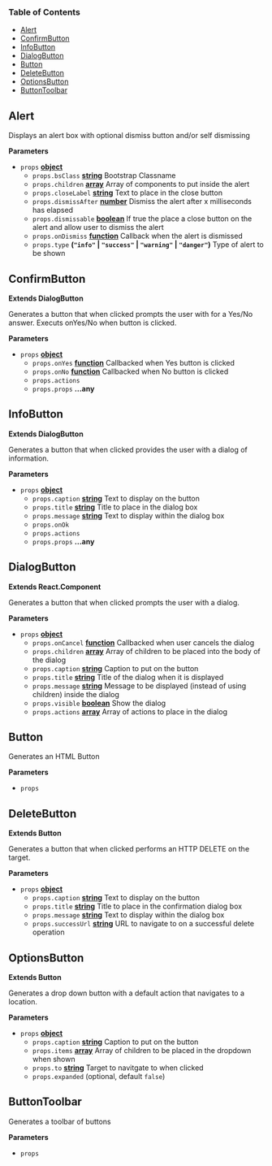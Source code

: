 <!-- Generated by documentation.js. Update this documentation by updating the source code. -->

### Table of Contents

-   [Alert](#alert)
-   [ConfirmButton](#confirmbutton)
-   [InfoButton](#infobutton)
-   [DialogButton](#dialogbutton)
-   [Button](#button)
-   [DeleteButton](#deletebutton)
-   [OptionsButton](#optionsbutton)
-   [ButtonToolbar](#buttontoolbar)

## Alert

Displays an alert box with optional dismiss button and/or self dismissing

**Parameters**

-   `props` **[object](https://developer.mozilla.org/en-US/docs/Web/JavaScript/Reference/Global_Objects/Object)** 
    -   `props.bsClass` **[string](https://developer.mozilla.org/en-US/docs/Web/JavaScript/Reference/Global_Objects/String)** Bootstrap Classname
    -   `props.children` **[array](https://developer.mozilla.org/en-US/docs/Web/JavaScript/Reference/Global_Objects/Array)** Array of components to put inside the alert
    -   `props.closeLabel` **[string](https://developer.mozilla.org/en-US/docs/Web/JavaScript/Reference/Global_Objects/String)** Text to place in the close button
    -   `props.dismissAfter` **[number](https://developer.mozilla.org/en-US/docs/Web/JavaScript/Reference/Global_Objects/Number)** Dismiss the alert after x milliseconds has elapsed
    -   `props.dismissable` **[boolean](https://developer.mozilla.org/en-US/docs/Web/JavaScript/Reference/Global_Objects/Boolean)** If true the place a close button on the alert and allow user to dismiss the alert
    -   `props.onDismiss` **[function](https://developer.mozilla.org/en-US/docs/Web/JavaScript/Reference/Statements/function)** Callback when the alert is dismissed
    -   `props.type` **(`"info"` \| `"success"` \| `"warning"` \| `"danger"`)** Type of alert to be shown

## ConfirmButton

**Extends DialogButton**

Generates a button that when clicked prompts the user with for a Yes/No answer.  Executs onYes/No when button is clicked.

**Parameters**

-   `props` **[object](https://developer.mozilla.org/en-US/docs/Web/JavaScript/Reference/Global_Objects/Object)** 
    -   `props.onYes` **[function](https://developer.mozilla.org/en-US/docs/Web/JavaScript/Reference/Statements/function)** Callbacked when Yes button is clicked
    -   `props.onNo` **[function](https://developer.mozilla.org/en-US/docs/Web/JavaScript/Reference/Statements/function)** Callbacked when No button is clicked
    -   `props.actions`  
    -   `props.props` **...any** 

## InfoButton

**Extends DialogButton**

Generates a button that when clicked provides the user with a dialog of information.

**Parameters**

-   `props` **[object](https://developer.mozilla.org/en-US/docs/Web/JavaScript/Reference/Global_Objects/Object)** 
    -   `props.caption` **[string](https://developer.mozilla.org/en-US/docs/Web/JavaScript/Reference/Global_Objects/String)** Text to display on the button
    -   `props.title` **[string](https://developer.mozilla.org/en-US/docs/Web/JavaScript/Reference/Global_Objects/String)** Title to place in the dialog box
    -   `props.message` **[string](https://developer.mozilla.org/en-US/docs/Web/JavaScript/Reference/Global_Objects/String)** Text to display within the dialog box
    -   `props.onOk`  
    -   `props.actions`  
    -   `props.props` **...any** 

## DialogButton

**Extends React.Component**

Generates a button that when clicked prompts the user with a dialog.

**Parameters**

-   `props` **[object](https://developer.mozilla.org/en-US/docs/Web/JavaScript/Reference/Global_Objects/Object)** 
    -   `props.onCancel` **[function](https://developer.mozilla.org/en-US/docs/Web/JavaScript/Reference/Statements/function)** Callbacked when user cancels the dialog
    -   `props.children` **[array](https://developer.mozilla.org/en-US/docs/Web/JavaScript/Reference/Global_Objects/Array)** Array of children to be placed into the body of the dialog
    -   `props.caption` **[string](https://developer.mozilla.org/en-US/docs/Web/JavaScript/Reference/Global_Objects/String)** Caption to put on the button
    -   `props.title` **[string](https://developer.mozilla.org/en-US/docs/Web/JavaScript/Reference/Global_Objects/String)** Title of the dialog when it is displayed
    -   `props.message` **[string](https://developer.mozilla.org/en-US/docs/Web/JavaScript/Reference/Global_Objects/String)** Message to be displayed (instead of using children) inside the dialog
    -   `props.visible` **[boolean](https://developer.mozilla.org/en-US/docs/Web/JavaScript/Reference/Global_Objects/Boolean)** Show the dialog
    -   `props.actions` **[array](https://developer.mozilla.org/en-US/docs/Web/JavaScript/Reference/Global_Objects/Array)** Array of actions to place in the dialog

## Button

Generates an HTML Button

**Parameters**

-   `props`  

## DeleteButton

**Extends Button**

Generates a button that when clicked performs an HTTP DELETE on the target.

**Parameters**

-   `props` **[object](https://developer.mozilla.org/en-US/docs/Web/JavaScript/Reference/Global_Objects/Object)** 
    -   `props.caption` **[string](https://developer.mozilla.org/en-US/docs/Web/JavaScript/Reference/Global_Objects/String)** Text to display on the button
    -   `props.title` **[string](https://developer.mozilla.org/en-US/docs/Web/JavaScript/Reference/Global_Objects/String)** Title to place in the confirmation dialog box
    -   `props.message` **[string](https://developer.mozilla.org/en-US/docs/Web/JavaScript/Reference/Global_Objects/String)** Text to display within the dialog box
    -   `props.successUrl` **[string](https://developer.mozilla.org/en-US/docs/Web/JavaScript/Reference/Global_Objects/String)** URL to navigate to on a successful delete operation

## OptionsButton

**Extends Button**

Generates a drop down button with a default action that navigates to a location.

**Parameters**

-   `props` **[object](https://developer.mozilla.org/en-US/docs/Web/JavaScript/Reference/Global_Objects/Object)** 
    -   `props.caption` **[string](https://developer.mozilla.org/en-US/docs/Web/JavaScript/Reference/Global_Objects/String)** Caption to put on the button
    -   `props.items` **[array](https://developer.mozilla.org/en-US/docs/Web/JavaScript/Reference/Global_Objects/Array)** Array of children to be placed in the dropdown when shown
    -   `props.to` **[string](https://developer.mozilla.org/en-US/docs/Web/JavaScript/Reference/Global_Objects/String)** Target to navitgate to when clicked
    -   `props.expanded`   (optional, default `false`)

## ButtonToolbar

Generates a toolbar of buttons

**Parameters**

-   `props`  
